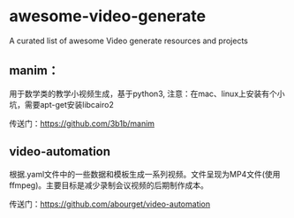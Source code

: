 # awesome-video-generate
A curated list of awesome Video generate resources and projects

## manim：

用于数学类的教学小视频生成，基于python3, 注意：在mac、linux上安装有个小坑，需要apt-get安装libcairo2

传送门：https://github.com/3b1b/manim

## video-automation

根据.yaml文件中的一些数据和模板生成一系列视频。文件呈现为MP4文件(使用ffmpeg)。主要目标是减少录制会议视频的后期制作成本。

传送门：https://github.com/abourget/video-automation
